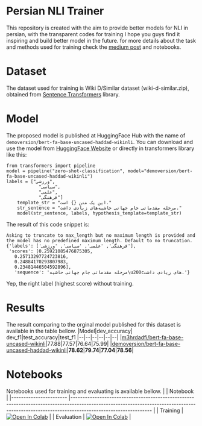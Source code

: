 # Persian NLI Trainer

This repository is created with the aim to provide better models for NLI in persian, with the transparent codes for training I hope you guys find it inspiring and build better model in the future. for more details about the task and methods used for training check the [medium post](https://haddadhesam.medium.com/) and notebooks.


# Dataset

The dataset used for training is Wiki D/Similar dataset (wiki-d-similar.zip), obtained from [Sentence Transformers](https://github.com/m3hrdadfi/sentence-transformers) library.

# Model

The proposed model is published at HuggingFace Hub with the name of ``demoversion/bert-fa-base-uncased-haddad-wikinli``. You can download and use the model from [HuggingFace Website](https://huggingface.co/demoversion/bert-fa-base-uncased-haddad-wikinli) or directly in transformers library like this:

    from transformers import pipeline
    model = pipeline("zero-shot-classification", model="demoversion/bert-fa-base-uncased-haddad-wikinli")
    labels = ["ورزشی",
			    "سیاسی",
			    "علمی",
			    "فرهنگی"]
		template_str = "این یک متن {} است."
		str_sentence = "مرحله مقدماتی جام جهانی حاشیه‌های زیادی داشت."
		model(str_sentence, labels, hypothesis_template=template_str)
The result of this code snippet is:

    Asking to truncate to max_length but no maximum length is provided and the model has no predefined maximum length. Default to no truncation.
    {'labels': ['فرهنگی', 'علمی', 'سیاسی', 'ورزشی'],
     'scores': [0.25921085476875305,
       0.25713297724723816,
       0.24884170293807983,
       0.23481446504592896],
       'sequence': 'مرحله مقدماتی جام جهانی حاشیه\u200cهای زیادی داشت.'}
Yep, the right label (highest score) without training.
# Results

The result comparing to the orginal model published for this dataset is available in the table bellow.
|Model|dev_accuracy| dev_f1|test_accuracy|test_f1
|--|--|--|--|--|--|
|[m3hrdadfi/bert-fa-base-uncased-wikinli](https://huggingface.co/m3hrdadfi/bert-fa-base-uncased-wikinli)|77.88|77.57|76.64|75.99|
|[demoversion/bert-fa-base-uncased-haddad-wikinli](https://huggingface.co/demoversion/bert-fa-base-uncased-haddad-wikinli)|**78.62**|**79.74**|**77.04**|**78.56**|

# Notebooks
Notebooks used for training and evaluating is available bellow.
|            	| Notebook                                                                                                                                                                                    	|
|-----------------------	|---------------------------------------------------------------------------------------------------------------------------------------------------------------------------------------------	|
| Training       	| [![Open In Colab](https://colab.research.google.com/assets/colab-badge.svg)](https://colab.research.google.com/github/DemoVersion/persian-nli-trainer/blob/main/notebooks/training.ipynb)       	|
| Evaluation               	| [![Open In Colab](https://colab.research.google.com/assets/colab-badge.svg)](https://colab.research.google.com/github/DemoVersion/persian-nli-trainer/blob/main/notebooks/evaluation.ipynb)               	|


